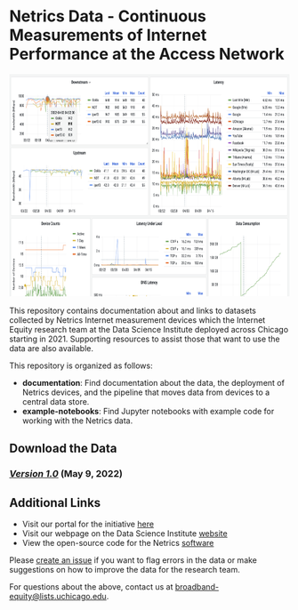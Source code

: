 # Netrics Data - Continuous Measurements of Internet Performance at the Access Network

<p align='center'><img src='assets/images/netrics-data-image.png' width='750' height='400' alt='Image of Netrics data displayed on a Grafana Dashboard' vertical-align='middle'></p>

This repository contains documentation about and links to datasets collected by Netrics Internet measurement devices which the Internet Equity research team at the Data Science Institute deployed across Chicago starting in 2021. Supporting resources to assist those that want to use the data are also available.

This repository is organized as follows:
- **documentation**: Find documentation about the data, the deployment of Netrics devices, and the pipeline that moves data from devices to a central data store.
- **example-notebooks**: Find Jupyter notebooks with example code for working with the Netrics data.

## Download the Data

### [*Version 1.0*](https://github.com/chicago-cdac/netrics-data/releases/tag/data) (May 9, 2022)

## Additional Links

- Visit our portal for the initiative [here](insert-link-to-portal)
- Visit our webpage on the Data Science Institute [website](http://datascience.uchicago.edu/research/internet-access-equity-initiative/)
- View the open-source code for the Netrics [software](https://github.com/chicago-cdac/nm-exp-active-netrics)

Please [create an issue](https://github.com/chicago-cdac/netrics-data/issues) if you want to flag errors in the data or make suggestions on how to improve the data for the research team.

For questions about the above, contact us at [broadband-equity@lists.uchicago.edu](mailto:broadband-equity@lists.uchicago.edu).
